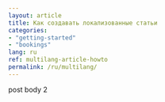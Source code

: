```yaml
---
layout: article
title: Как создавать локализованные статьи
categories: 
- "getting-started"
- "bookings"
lang: ru
ref: multilang-article-howto
permalink: /ru/multilang/
---
```


post body 2
